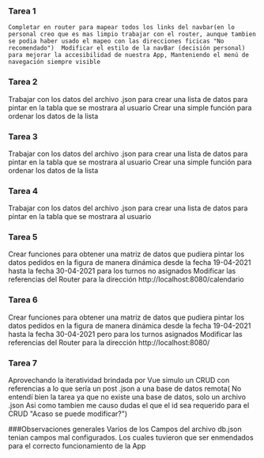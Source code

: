 ### Tarea 1

```
Completar en router para mapear todos los links del navbar(en lo personal creo que es mas limpio trabajar con el router, aunque tambien se podia haber usado el mapeo con las direcciones ficicas "No recomendado")  Modificar el estilo de la navBar (decisión personal) para mejorar la accesibilidad de nuestra App, Manteniendo el menú de navegación siempre visible
```

### Tarea 2
Trabajar con los datos del archivo .json para crear una lista de datos para pintar en la tabla que se mostrara al usuario 
Crear una simple función para ordenar los datos de la lista

### Tarea 3
Trabajar con los datos del archivo .json para crear una lista de datos para pintar en la tabla que se mostrara al usuario 
Crear una simple función para ordenar los datos de la lista

### Tarea 4
Trabajar con los datos del archivo .json para crear una lista de datos para pintar en la tabla que se mostrara al usuario

### Tarea 5
Crear funciones para obtener una matriz de datos que pudiera pintar los datos pedidos en la figura de manera dinámica desde la fecha 19-04-2021 hasta la fecha 30-04-2021 para los turnos no asignados
Modificar las referencias del Router para la dirección http://localhost:8080/calendario


### Tarea 6
Crear funciones para obtener una matriz de datos que pudiera pintar los datos pedidos en la figura de manera dinámica desde la fecha 19-04-2021 hasta la fecha 30-04-2021 pero para los turnos asignados
Modificar las referencias del Router para la dirección http://localhost:8080/


### Tarea 7
Aprovechando la iteratividad brindada por Vue simulo un CRUD con referencias a lo que sería un post .json a una base de datos remota( No entendí bien la tarea ya que no existe una base de datos, solo un archivo .json
Asi como tambien me causo dudas el que el id sea requerido para el CRUD "Acaso se puede modificar?")


###Observaciones generales
Varios de los Campos del archivo db.json tenian campos mal configurados. Los cuales tuvieron que ser enmendados para el correcto funcionamiento de la App

